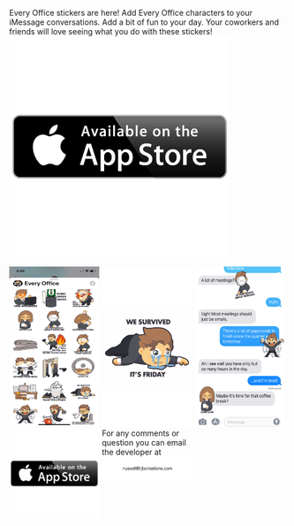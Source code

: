 

Every Office stickers are here! 
Add Every Office characters to your iMessage conversations. Add a bit of fun to your day. Your coworkers and friends will love seeing what you do with these stickers!
 <img src="./appStore.png">
<div style="display:flex">
     <div style="flex:1;padding-right:5px;">
          <img src="./IMG_1902_PROD.png">
     </div>
     <div style="flex:1;padding-right:5px;">
          <img src="./IMG_1904_PROD.png">
     </div>
     <div style="flex:1;padding-right:5px;">
          <img src="./IMG_1903_PROD.png">
     </div>
</div>


<div style="display:flex">
     <div style="flex:1;padding-right:5px;">
          <img src="./appStore.png"><br/><br/><br/>
     </div>
     <div style="flex:1;padding-right:5px;">
             For any comments or question you can email the developer at
                        <img src="./email.png">
     </div>
     <div style="flex:1;padding-right:5px;">
        <br/>
     </div>
</div>



 
 